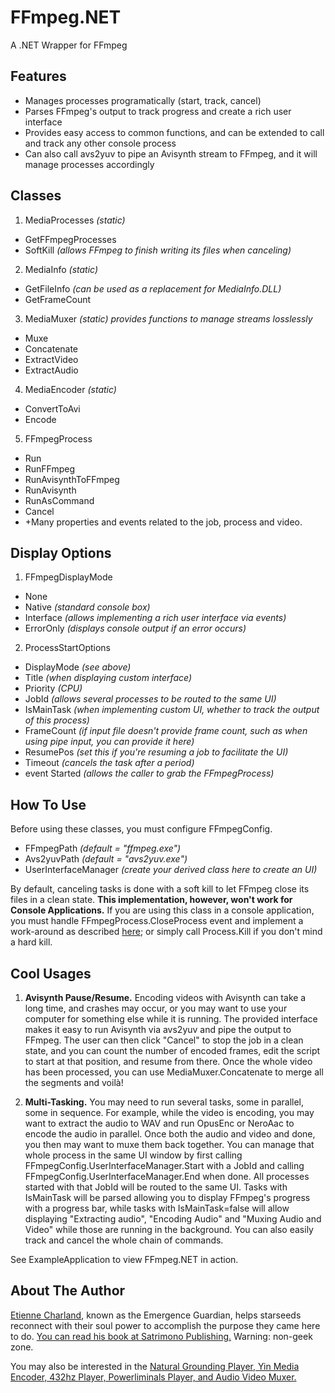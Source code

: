 # FFmpeg.NET
A .NET Wrapper for FFmpeg

## Features
- Manages processes programatically (start, track, cancel)
- Parses FFmpeg's output to track progress and create a rich user interface
- Provides easy access to common functions, and can be extended to call and track any other console process
- Can also call avs2yuv to pipe an Avisynth stream to FFmpeg, and it will manage processes accordingly

## Classes
1. MediaProcesses *(static)*
- GetFFmpegProcesses
- SoftKill *(allows FFmpeg to finish writing its files when canceling)*
2. MediaInfo *(static)*
- GetFileInfo *(can be used as a replacement for MediaInfo.DLL)*
- GetFrameCount
3. MediaMuxer *(static) provides functions to manage streams losslessly*
- Muxe
- Concatenate
- ExtractVideo
- ExtractAudio
4. MediaEncoder *(static)*
- ConvertToAvi
- Encode
5. FFmpegProcess
- Run
- RunFFmpeg
- RunAvisynthToFFmpeg
- RunAvisynth
- RunAsCommand
- Cancel
- +Many properties and events related to the job, process and video.

## Display Options
1. FFmpegDisplayMode
- None
- Native *(standard console box)*
- Interface *(allows implementing a rich user interface via events)*
- ErrorOnly *(displays console output if an error occurs)*
2. ProcessStartOptions
- DisplayMode *(see above)*
- Title *(when displaying custom interface)*
- Priority *(CPU)*
- JobId *(allows several processes to be routed to the same UI)*
- IsMainTask *(when implementing custom UI, whether to track the output of this process)*
- FrameCount *(if input file doesn't provide frame count, such as when using pipe input, you can provide it here)*
- ResumePos *(set this if you're resuming a job to facilitate the UI)*
- Timeout *(cancels the task after a period)*
- event Started *(allows the caller to grab the FFmpegProcess)*

## How To Use
Before using these classes, you must configure FFmpegConfig.
- FFmpegPath *(default = "ffmpeg.exe")*
- Avs2yuvPath *(default = "avs2yuv.exe")*
- UserInterfaceManager *(create your derived class here to create an UI)*

By default, canceling tasks is done with a soft kill to let FFmpeg close its files in a clean state. 
**This implementation, however, won't work for Console Applications.** If you are using this class in a 
console application, you must handle FFmpegProcess.CloseProcess event and implement a work-around as 
described [here](http://stackoverflow.com/a/29274238/3960200); or simply call Process.Kill if you don't mind a hard kill.

## Cool Usages

1. **Avisynth Pause/Resume.** Encoding videos with Avisynth can take a long time, and crashes may occur, or you may
want to use your computer for something else while it is running. The provided interface makes it easy to run 
Avisynth via avs2yuv and pipe the output to FFmpeg. The user can then click "Cancel" to stop the job in a clean state,
and you can count the number of encoded frames, edit the script to start at that position, and resume from there. 
Once the whole video has been processed, you can use MediaMuxer.Concatenate to merge all the segments and voilà!

2. **Multi-Tasking.** You may need to run several tasks, some in parallel, some in sequence. For example, 
while the video is encoding, you may want to extract the audio to WAV and run OpusEnc or NeroAac to encode the audio in parallel.
Once both the audio and video and done, you then may want to muxe them back together. You can manage that whole process in the
same UI window by first calling FFmpegConfig.UserInterfaceManager.Start with a JobId and calling FFmpegConfig.UserInterfaceManager.End 
when done. All processes started with that JobId will be routed to the same UI. Tasks with IsMainTask will be parsed allowing 
you to display FFmpeg's progress with a progress bar, while tasks with IsMainTask=false will allow displaying 
"Extracting audio", "Encoding Audio" and "Muxing Audio and Video" while those are running in the background. You can also easily
track and cancel the whole chain of commands.

See ExampleApplication to view FFmpeg.NET in action.

## About The Author

[Etienne Charland](https://www.spiritualselftransformation.com), known as the Emergence Guardian, helps starseeds reconnect with their soul power to accomplish the purpose 
they came here to do. [You can read his book at Satrimono Publishing.](https://satrimono.com/) Warning: non-geek zone.

You may also be interested in the [Natural Grounding Player, Yin Media Encoder, 432hz Player, Powerliminals Player, and Audio Video Muxer.](https://github.com/mysteryx93/NaturalGroundingPlayer)

